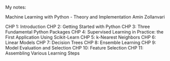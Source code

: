 My notes:

Machine Learning with Python - Theory and Implementation
Amin Zollanvari

CHP 1: Introduction
CHP 2: Getting Started with Python
CHP 3: Three Fundamental Python Packages
CHP 4: Supervised Learning in Practice: the First Application Using Scikit-Learn
CHP 5: k-Nearest Neighbors
CHP 6: Linear Models
CHP 7: Decision Trees
CHP 8: Ensemble Learning
CHP 9: Model Evaluation and Selection
CHP 10: Feature Selection
CHP 11: Assembling Various Learning Steps